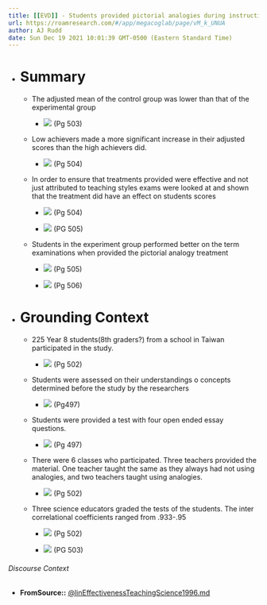```yaml
---
title: [[EVD]] - Students provided pictorial analogies during instruction performed better on examinations than a group of students taught in a traditional manner. There was also a greater difference in performance between lower achieving students and higher achieving students. - [[@linEffectivenessTeachingScience1996]]
url: https://roamresearch.com/#/app/megacoglab/page/vM_k_UNUA
author: AJ Rudd
date: Sun Dec 19 2021 10:01:39 GMT-0500 (Eastern Standard Time)
---
```


- # Summary

    - The adjusted mean of the control group was lower than that of the experimental group

        - ![](https://firebasestorage.googleapis.com/v0/b/firescript-577a2.appspot.com/o/imgs%2Fapp%2Fmegacoglab%2FoR2l4BwLnE.png?alt=media&token=9e57ce4c-0383-42cc-a515-df31f1cb5693) (Pg 503)

    - Low achievers made a more significant increase in their adjusted scores than the high achievers did.

        - ![](https://firebasestorage.googleapis.com/v0/b/firescript-577a2.appspot.com/o/imgs%2Fapp%2Fmegacoglab%2F_SpB237LQl.png?alt=media&token=a6d20c4b-e860-4c6e-a105-a48ffd27c9da) (Pg 504)

    - In order to ensure that treatments provided were effective and not just attributed to teaching styles exams were looked at and shown that the treatment did have an effect on students scores

        - ![](https://firebasestorage.googleapis.com/v0/b/firescript-577a2.appspot.com/o/imgs%2Fapp%2Fmegacoglab%2FxGX9YGAtli.png?alt=media&token=20c82270-6d90-402e-97ec-916690b78617) (Pg 504)

        - ![](https://firebasestorage.googleapis.com/v0/b/firescript-577a2.appspot.com/o/imgs%2Fapp%2Fmegacoglab%2Ftg-eOIEB4w.png?alt=media&token=46661acf-d679-4d13-ba3e-67935a9713a6) (PG 505)

    - Students in the experiment group performed better on the term examinations when provided the pictorial analogy treatment

        - ![](https://firebasestorage.googleapis.com/v0/b/firescript-577a2.appspot.com/o/imgs%2Fapp%2Fmegacoglab%2F4wal3RWIY5.png?alt=media&token=702c6905-fa21-49a0-88a1-05f3fe3f9999) (Pg 505)

        - ![](https://firebasestorage.googleapis.com/v0/b/firescript-577a2.appspot.com/o/imgs%2Fapp%2Fmegacoglab%2F8MLAoXGMyC.png?alt=media&token=03ebc78a-713d-4482-afae-9b9414763b2a) (Pg 506)
- # Grounding Context

    - 225 Year 8 students(8th graders?) from a school in Taiwan participated in the study.

        - ![](https://firebasestorage.googleapis.com/v0/b/firescript-577a2.appspot.com/o/imgs%2Fapp%2Fmegacoglab%2F9V5pDYEwjX.png?alt=media&token=d406edbc-4ef6-41ca-b249-49ddd926efad) (Pg 502)

    - Students were assessed on their understandings o concepts determined before the study by the researchers

        - ![](https://firebasestorage.googleapis.com/v0/b/firescript-577a2.appspot.com/o/imgs%2Fapp%2Fmegacoglab%2FFyy85-nXVL.png?alt=media&token=f6dff380-74ef-440c-8aaf-5697c6424a48) (Pg497)

    - Students were provided a test with four open ended essay questions.

        - ![](https://firebasestorage.googleapis.com/v0/b/firescript-577a2.appspot.com/o/imgs%2Fapp%2Fmegacoglab%2FYytThOvvWX.png?alt=media&token=a21c5c67-becc-4f80-801c-878597641c2a) (Pg 497)

    - There were 6 classes who participated. Three teachers provided the material. One teacher taught the same as they always had not using analogies, and two teachers taught using analogies.

        - ![](https://firebasestorage.googleapis.com/v0/b/firescript-577a2.appspot.com/o/imgs%2Fapp%2Fmegacoglab%2FTDDcanLyGI.png?alt=media&token=2c77798d-112b-4961-9ac0-da41b0e47afe) (Pg 502)

    - Three science educators graded the tests of the students. The inter correlational coefficients ranged from .933-.95

        - ![](https://firebasestorage.googleapis.com/v0/b/firescript-577a2.appspot.com/o/imgs%2Fapp%2Fmegacoglab%2FNkzbgi8hPX.png?alt=media&token=e2ad3e0b-690f-4f3b-8bb6-fbd68eb356ac) (Pg 502)

        - ![](https://firebasestorage.googleapis.com/v0/b/firescript-577a2.appspot.com/o/imgs%2Fapp%2Fmegacoglab%2FFfGMk51OkT.png?alt=media&token=c44a8990-63c8-476f-bfc1-42213132d0c6) (PG 503)

###### Discourse Context

- **FromSource::** [@linEffectivenessTeachingScience1996.md](@linEffectivenessTeachingScience1996.md)
